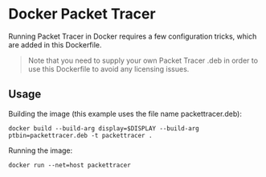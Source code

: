 # Docker Packet Tracer

Running Packet Tracer in Docker requires a few configuration tricks, which are added in this Dockerfile.

> Note that you need to supply your own Packet Tracer .deb in order to use this Dockerfile to avoid any licensing issues.

## Usage

Building the image (this example uses the file name packettracer.deb):

```
docker build --build-arg display=$DISPLAY --build-arg ptbin=packettracer.deb -t packettracer .
```

Running the image:

```
docker run --net=host packettracer
```
